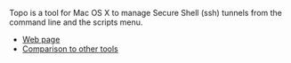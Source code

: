 Topo is a tool for Mac OS X to manage Secure Shell (ssh) tunnels from the command line and the scripts menu.

  * [Web page](http://www.alan-watson.org/topo.html)
  * [Comparison to other tools](OtherTools.md)
